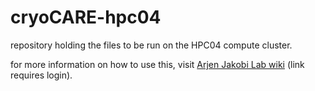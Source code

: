 # cryoCARE-hpc04
repository holding the files to be run on the HPC04 compute cluster.

for more information on how to use this, visit [Arjen Jakobi Lab wiki](https://gitlab.tudelft.nl/aj-lab/lab_wiki/-/wikis/denoising/cryo_care) (link requires login).
